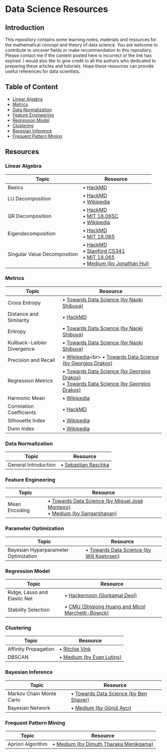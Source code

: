 # Data Science Resources

## Introduction
This repository contains some learning notes, materials and resources for the mathematical concept and theory of data science. You are welcome to contribute to uncover fields or make recommendation to this repository. Please contact me if the content posted here is incorrect or the link has expired. I would also like to give credit to all the authors who dedicated to preparing these articles and tutorials. Hope these resources can provide useful references for data scientists.

## Table of Content
* [Linear Algebra](#linear-algebra)
* [Metrics](#metrics)
* [Data Normalization](#data-normalization)
* [Feature Engineering](#feature-engineering)
* [Regression Model](#regression-model)
* [Clustering](#clustering)
* [Bayesian Inference](#bayesian-inference)
* [Frequent Pattern Mining](#frequent-pattern-mining)

## Resources
### Linear Algebra
| Topic | Resource |
|---|---|
| Basics | • [HackMD](https://hackmd.io/@Xg9_wrttQju8FXRCNT-Baw/SyVE8OeWr) |
| LU Decomposition | • [HackMD](https://hackmd.io/@Xg9_wrttQju8FXRCNT-Baw/ry4r-9eZB)<br> • [Wikipedia](https://en.wikipedia.org/wiki/LU_decomposition) |
| QR Decomposition | • [HackMD](https://hackmd.io/@Xg9_wrttQju8FXRCNT-Baw/ry4r-9eZB)<br> • [MIT 18.06SC](https://www.youtube.com/watch?v=TRktLuAktBQ&)<br> • [Wikipedia](https://en.wikipedia.org/wiki/QR_decomposition)|
| Eigendecomposition | • [HackMD](https://hackmd.io/@Xg9_wrttQju8FXRCNT-Baw/HJxf_9_bH)<br> • [MIT 18.065](https://www.youtube.com/watch?v=k095NdrHxY4) |
| Singular Value Decomposition | • [HackMD](https://hackmd.io/@Xg9_wrttQju8FXRCNT-Baw/HJxf_9_bH)<br> • [Stanford CS341](https://www.youtube.com/watch?v=P5mlg91as1c)<br> • [MIT 18.065](https://www.youtube.com/watch?v=rYz83XPxiZo)<br> • [Medium (by Jonathan Hui)](https://medium.com/@jonathan_hui/machine-learning-singular-value-decomposition-svd-principal-component-analysis-pca-1d45e885e491)|

### Metrics
| Topic | Resource |
|---|---| 
| Cross Entropy |  • [Towards Data Science (by Naoki Shibuya)](https://towardsdatascience.com/demystifying-cross-entropy-e80e3ad54a8)
| Distance and Similarity | • [HackMD](https://hackmd.io/@Xg9_wrttQju8FXRCNT-Baw/BkYRDtwR4)
| Entropy | • [Towards Data Science (by Naoki Shibuya)](https://towardsdatascience.com/demystifying-entropy-f2c3221e2550)
| Kullback-Leibler Divergence | • [Towards Data Science (by Naoki Shibuya)](https://towardsdatascience.com/demystifying-kl-divergence-7ebe4317ee68)
| Precision and Recall | • [Wikipedia](https://en.wikipedia.org/wiki/Precision_and_recall#Definition_(classification_context))<br> • [Towards Data Science (by Georgios Drakos)](https://towardsdatascience.com/how-to-select-the-right-evaluation-metric-for-machine-learning-models-part-3-classification-3eac420ec991) |
| Regression Metrics | • [Towards Data Science (by Georgios Drakos)](https://towardsdatascience.com/how-to-select-the-right-evaluation-metric-for-machine-learning-models-part-1-regrression-metrics-3606e25beae0)<br> • [Towards Data Science (by Georgios Drakos)](https://towardsdatascience.com/how-to-select-the-right-evaluation-metric-for-machine-learning-models-part-2-regression-metrics-d4a1a9ba3d74) |
| Harmonic Mean | • [Wikipedia](https://en.wikipedia.org/wiki/Harmonic_mean) |
| Correlation Coefficients | • [HackMD](https://hackmd.io/@Xg9_wrttQju8FXRCNT-Baw/HyHDRsUmB) |
| Silhouette Index | • [Wikipedia](https://en.wikipedia.org/wiki/Silhouette_(clustering)) |
| Dunn Index | • [Wikipedia](https://en.wikipedia.org/wiki/Dunn_index)

### Data Normalization
| Topic | Resource |
|---|---|
| General Introduction | • [Sebastian Raschka](http://sebastianraschka.com/Articles/2014_about_feature_scaling.html)

### Feature Engineering
| Topic | Resource |
|---|---|
| Mean Encoding | • [Towards Data Science (by Miguel José Monteiro)](https://towardsdatascience.com/why-you-should-try-mean-encoding-17057262cd0)<br> • [Medium (by Sangarshanan)](https://medium.com/datadriveninvestor/improve-your-classification-models-using-mean-target-encoding-a3d573df31e8)|

### Parameter Optimization
| Topic | Resource |
|---|---|
| Bayesian Hyperparameter Optimization | • [Towards Data Science (by Will Koehrsen)](https://towardsdatascience.com/a-conceptual-explanation-of-bayesian-model-based-hyperparameter-optimization-for-machine-learning-b8172278050f)|

### Regression Model
| Topic | Resource |
|---|---|
| Ridge, Lasso and Elastic Net | • [Hackernoon (Gurkamal Deol)](https://hackernoon.com/an-introduction-to-ridge-lasso-and-elastic-net-regression-cca60b4b934f)|
| Stability Selection | • [CMU (Shiqiong Huang and Micol Marchetti-Bowick)](https://www.stat.cmu.edu/~ryantibs/journalclub/stability.pdf) |

### Clustering
| Topic | Resource |
|---|---|
| Affinity Propagation | • [Ritchie Vink](https://www.ritchievink.com/blog/2018/05/18/algorithm-breakdown-affinity-propagation/) |
| DBSCAN | • [Medium (by Evan Lutins)](https://medium.com/@elutins/dbscan-what-is-it-when-to-use-it-how-to-use-it-8bd506293818) |

### Bayesian Inference
| Topic | Resource |
|---|---|
| Markov Chain Monte Carlo | • [Towards Data Science (by Ben Shaver)](https://towardsdatascience.com/a-zero-math-introduction-to-markov-chain-monte-carlo-methods-dcba889e0c50) |
| Bayesian Network | • [Medium (by Gönül Aycı)](https://medium.com/@aycignl/bayesian-networks-bns-bc53b29c3f66) |

### Frequent Pattern Mining
| Topic | Resource |
|---|---|
| Apriori Algorithm | • [Medium (by Dimuth Tharaka Menikgama)](https://medium.com/@dimuthcse/apriori-algorithm-for-frequent-pattern-mining-7e8fb20b6aff)
